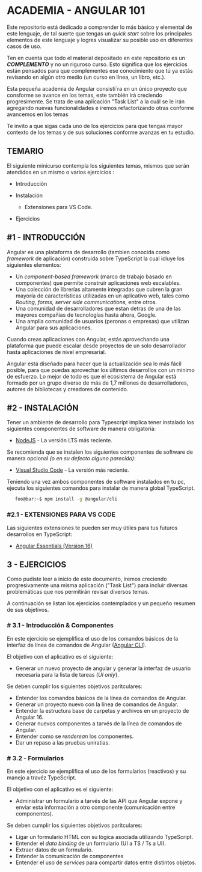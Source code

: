# ACADEMIA - ANGULAR 101

Este repositorio está dedicado a comprender lo más básico y elemental de este lenguaje, de tal suerte que tengas un _quick start_ sobre los principales elementos de este lenguaje y logres visualizar su posible uso en diferentes casos de uso.

Ten en cuenta que todo el material depositado en este repositorio es un **_COMPLEMENTO_** y no un riguroso curso. Esto significa que los ejercicios están pensados para que complementes ese conocimiento que tú ya estás revisando en algún otro medio (un curso en línea, un libro, etc.).

Esta pequeña academia de Angular consisti´ra en un único proyecto que consforme se avance en los temas, este también irá creciendo progresimente. Se trata de una aplicación "Task List" a la cuál se le irán agregando nuevas funcionalidades e iremos refactorizando otras conforme avancemos en los temas

Te invito a que sigas cada uno de los ejercicios para que tengas mayor contexto de los temas y de sus soluciones conforme avanzas en tu estudio.

## TEMARIO

El siguiente minicurso contempla los siguientes temas, mismos que serán atendidos en un mismo o varios ejercicios :

* Introducción
* Instalación

  * Extensiones para VS Code.
* Ejercicios

## #1 - INTRODUCCIÓN

Angular es una plataforma de desarrollo (tambien conocida como *framework* de aplicación) construida sobre TypeScript la cual icluye los siguientes elementos:

* Un *component-based framework* (marco de trabajo basado en componentes) que permite construir aplicaciones web escalables.
* Una colección de librerías altamente integradas que cubren la gran mayoría de características utilizadas en un aplicativo web, tales como *Routing, forms, server side communications,* entre otros.
* Una comunidad de desarrolladores que estan detras de una de las mayores compañias de tecnologías hasta ahora, Google.
* Una amplia comunidad de usuarios (peronas o empresas) que utilizan Angular para sus aplicaciones.

Cuando creas aplicaciones con Angular, estás aprovechando una plataforma que puede escalar desde proyectos de un solo desarrollador hasta aplicaciones de nivel empresarial.

 Angular está diseñado para hacer que la actualización sea lo más fácil posible, para que puedas aprovechar los últimos desarrollos con un mínimo de esfuerzo. Lo mejor de todo es que el ecosistema de Angular está formado por un grupo diverso de más de 1,7 millones de desarrolladores, autores de bibliotecas y creadores de contenido.

## #2 - INSTALACIÓN

Tener un ambiente de desarrollo para Typescript implica tener instalado los siguientes componentes de software de manera obligatoria:

* [NodeJS](https://nodejs.org/en) - La versión LTS más reciente.

Se recomienda que se instalen los siguientes componentes de software de manera opcional _(o en su defecto alguno parecido)_:

* [Visual Studio Code](https://code.visualstudio.com/) - La versión más reciente.

Teniendo una vez ambos componentes de software instalados en tu pc, ejecuta los siguientes comandos para instalar de manera global TypeScript.

```bash
   foo@bar:~$ npm install -g @angular/cli
```

### #2.1 - EXTENSIONES PARA VS CODE

Las siguientes extensiones te pueden ser muy útiles para tus futuros desarrollos en TypeScript:

* [Angular Essentials (Version 16)](https://marketplace.visualstudio.com/items?itemName=johnpapa.angular-essentials "Extencion Pack")

## 3 - EJERCICIOS

Como pudiste leer a inicio de este documento, iremos creciendo progresivamente una misma aplicación ("Task List") para incluir diversas problemáticas que nos permitirán revisar diversos temas.

A continuación se listan los ejercicios contemplados y un pequeño resumen de sus objetivos.

### # 3.1 - Introducción & Componentes

En este ejercicio se ejemplifica el uso de los comandos básicos de la interfaz de línea de comandos de Angular ([Angular CLI](https://angular.io/cli "Angualr CLI")).

El objetivo con el aplicativo es el siguiente:

* Generar un nuevo proyecto de angular y generar la interfaz de usuario necesaria para la lista de tareas (*UI only*).

Se deben cumplir los siguientes objetivos paritculares:

* Entender los comandos básicos de la línea de comandos de Angular.
* Generar un proyecto nuevo con la línea de comandos de Angular.
* Entender la estructura base de carpetas y archivos en un proyecto de Angular 16.
* Generar nuevos componentes a tarvés de la línea de comandos de Angular.
* Entender como se *renderean* los componentes.
* Dar un repaso a las pruebas uniratias.

### # 3.2 - Formularios

En este ejercicio se ejemplifica el uso de los formularios (reactivos) y su manejo a travéz TypeScript.

El objetivo con el aplicativo es el siguiente:

* Administrar un formulario a tarvés de las API que Angular expone y enviar esta información a otro componente (comunicación entre componentes).

Se deben cumplir los siguientes objetivos paritculares:

* Ligar un formulario HTML con su lógica asociada utilizando TypeScript.
* Entender el *data  binding* de un formulario (UI a TS / Ts a UI).
* Extraer datos de un formulario.
* Entender la comunicación de componentes
* Entender el uso de *services* para compartir datos entre distintos objetos.
